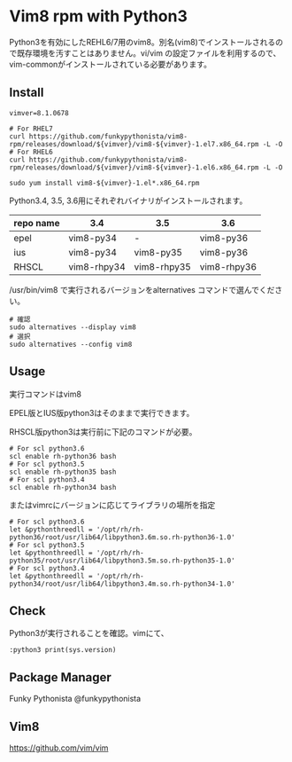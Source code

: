 # Vim8 rpm with Python3

Python3を有効にしたREHL6/7用のvim8。別名(vim8)でインストールされるので既存環境を汚すことはありません。vi/vim の設定ファイルを利用するので、vim-commonがインストールされている必要があります。

## Install

```
vimver=8.1.0678

# For RHEL7
curl https://github.com/funkypythonista/vim8-rpm/releases/download/${vimver}/vim8-${vimver}-1.el7.x86_64.rpm -L -O
# For RHEL6
curl https://github.com/funkypythonista/vim8-rpm/releases/download/${vimver}/vim8-${vimver}-1.el6.x86_64.rpm -L -O

sudo yum install vim8-${vimver}-1.el*.x86_64.rpm
```

Python3.4, 3.5, 3.6用にそれぞれバイナリがインストールされます。

|repo name|3.4|3.5|3.6|
|---------|---|---|---|
|epel|vim8-py34|-|vim8-py36|
|ius|vim8-py34|vim8-py35|vim8-py36|
|RHSCL|vim8-rhpy34|vim8-rhpy35|vim8-rhpy36|

/usr/bin/vim8 で実行されるバージョンをalternatives コマンドで選んでください。

```
# 確認
sudo alternatives --display vim8
# 選択
sudo alternatives --config vim8
```

## Usage

実行コマンドはvim8


EPEL版とIUS版python3はそのままで実行できます。


RHSCL版python3は実行前に下記のコマンドが必要。

```
# For scl python3.6
scl enable rh-python36 bash
# For scl python3.5
scl enable rh-python35 bash
# For scl python3.4
scl enable rh-python34 bash
```

またはvimrcにバージョンに応じてライブラリの場所を指定

```
# For scl python3.6
let &pythonthreedll = '/opt/rh/rh-python36/root/usr/lib64/libpython3.6m.so.rh-python36-1.0'
# For scl python3.5
let &pythonthreedll = '/opt/rh/rh-python35/root/usr/lib64/libpython3.5m.so.rh-python35-1.0'
# For scl python3.4
let &pythonthreedll = '/opt/rh/rh-python34/root/usr/lib64/libpython3.4m.so.rh-python34-1.0'
```

## Check

Python3が実行されることを確認。vimにて、

```
:python3 print(sys.version)
```

## Package Manager

Funky Pythonista @funkypythonista

## Vim8

https://github.com/vim/vim
